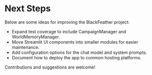 # Next Steps

Below are some ideas for improving the BlackFeather project:

- Expand test coverage to include CampaignManager and WorldMemoryManager.
- Move Streamlit UI components into smaller modules for easier maintenance.
- Add configuration options for the chat model and system prompts.
- Document how to deploy the app to common hosting platforms.

Contributions and suggestions are welcome!
